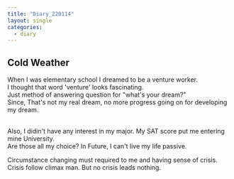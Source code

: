 ```yaml
---
title: "Diary_220114"
layout: single
categories:
  - diary
---
```


## Cold Weather

When I was elementary school I dreamed to be a venture worker.<br>
I thought that word 'venture' looks fascinating.<br>
Just method of answering question for "what's your dream?"<br>
Since, That's not my real dream, no more progress going on for developing my dream. <br><br>

Also, I didin't have any interest in my major. My SAT score put me entering mine University.<br>
Are those all my choice? In Future, I can't live my life passive.

Circumstance changing must required to me and having sense of crisis. <br>
Crisis follow climax man. But no crisis leads nothing. <br>


